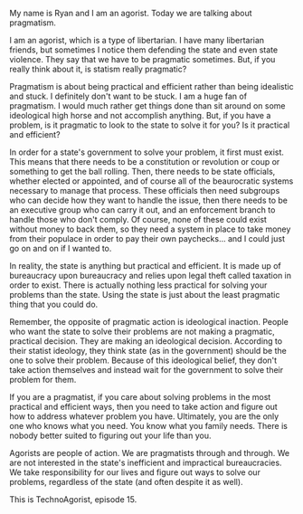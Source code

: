 My name is Ryan and I am an agorist. Today we are talking about pragmatism.

I am an agorist, which is a type of libertarian. I have many libertarian friends, but sometimes I notice them defending the state and even state violence. They say that we have to be pragmatic sometimes. But, if you really think about it, is statism really pragmatic?

Pragmatism is about being practical and efficient rather than being idealistic and stuck. I definitely don't want to be stuck. I am a huge fan of pragmatism. I would much rather get things done than sit around on some ideological high horse and not accomplish anything. But, if you have a problem, is it pragmatic to look to the state to solve it for you? Is it practical and efficient?

In order for a state's government to solve your problem, it first must exist. This means that there needs to be a constitution or revolution or coup or something to get the ball rolling. Then, there needs to be state officials, whether elected or appointed, and of course all of the beaurocratic systems necessary to manage that process. These officials then need subgroups who can decide how they want to handle the issue, then there needs to be an executive group who can carry it out, and an enforcement branch to handle those who don't comply.  Of course, none of these could exist without money to back them, so they need a system in place to take money from their populace in order to pay their own paychecks... and I could just go on and on if I wanted to.

In reality, the state is anything but practical and efficient. It is made up of bureaucracy upon bureaucracy and relies upon legal theft called taxation in order to exist. There is actually nothing less practical for solving your problems than the state. Using the state is just about the least pragmatic thing that you could do.

Remember, the opposite of pragmatic action is ideological inaction. People who want the state to solve their problems are not making a pragmatic, practical decision. They are making an ideological decision. According to their statist ideology, they think state (as in the government) should be the one to solve their problem. Because of this ideological belief, they don't take action themselves and instead wait for the government to solve their problem for them.

If you are a pragmatist, if you care about solving problems in the most practical and efficient ways, then you need to take action and figure out how to address whatever problem you have. Ultimately, you are the only one who knows what you need. You know what you family needs. There is nobody better suited to figuring out your life than you.

Agorists are people of action. We are pragmatists through and through. We are not interested in the state's inefficient and impractical bureaucracies. We take responsibility for our lives and figure out ways to solve our problems, regardless of the state (and often despite it as well).

This is TechnoAgorist, episode 15.
